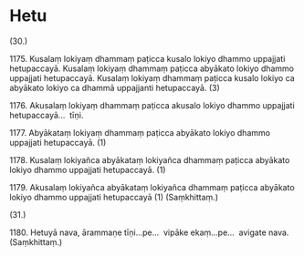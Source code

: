 # Hetu

(30.)

1175\. Kusalaṃ lokiyaṃ dhammaṃ paṭicca kusalo lokiyo dhammo uppajjati hetupaccayā. Kusalaṃ lokiyaṃ dhammaṃ paṭicca abyākato lokiyo dhammo uppajjati hetupaccayā. Kusalaṃ lokiyaṃ dhammaṃ paṭicca kusalo lokiyo ca abyākato lokiyo ca dhammā uppajjanti hetupaccayā. (3)

1176\. Akusalaṃ lokiyaṃ dhammaṃ paṭicca akusalo lokiyo dhammo uppajjati hetupaccayā…  tīṇi.

1177\. Abyākataṃ lokiyaṃ dhammaṃ paṭicca abyākato lokiyo dhammo uppajjati hetupaccayā. (1)

1178\. Kusalaṃ lokiyañca abyākataṃ lokiyañca dhammaṃ paṭicca abyākato lokiyo dhammo uppajjati hetupaccayā. (1)

1179\. Akusalaṃ lokiyañca abyākataṃ lokiyañca dhammaṃ paṭicca abyākato lokiyo dhammo uppajjati hetupaccayā (1) (Saṃkhittaṃ.)

(31.)

1180\. Hetuyā nava, ārammaṇe tīṇi…pe…  vipāke ekaṃ…pe…  avigate nava. (Saṃkhittaṃ.)
